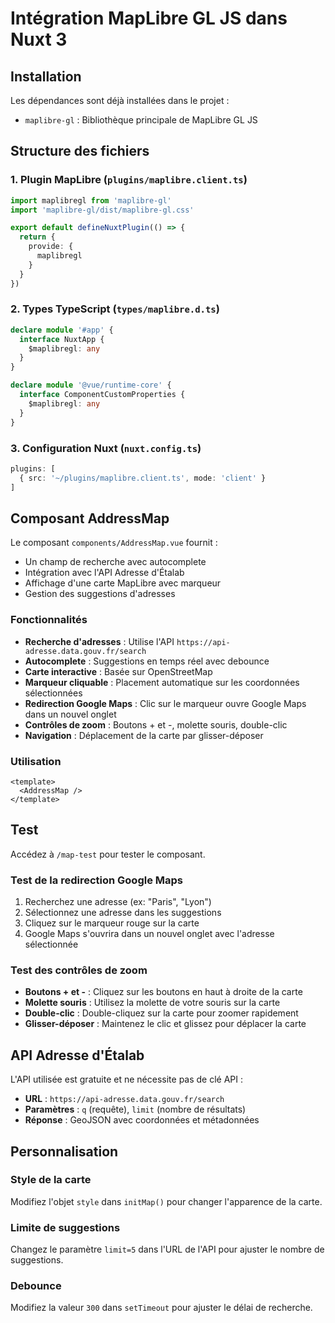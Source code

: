 # Intégration MapLibre GL JS dans Nuxt 3

## Installation

Les dépendances sont déjà installées dans le projet :
- `maplibre-gl` : Bibliothèque principale de MapLibre GL JS

## Structure des fichiers

### 1. Plugin MapLibre (`plugins/maplibre.client.ts`)
```typescript
import maplibregl from 'maplibre-gl'
import 'maplibre-gl/dist/maplibre-gl.css'

export default defineNuxtPlugin(() => {
  return {
    provide: {
      maplibregl
    }
  }
})
```

### 2. Types TypeScript (`types/maplibre.d.ts`)
```typescript
declare module '#app' {
  interface NuxtApp {
    $maplibregl: any
  }
}

declare module '@vue/runtime-core' {
  interface ComponentCustomProperties {
    $maplibregl: any
  }
}
```

### 3. Configuration Nuxt (`nuxt.config.ts`)
```typescript
plugins: [
  { src: '~/plugins/maplibre.client.ts', mode: 'client' }
]
```

## Composant AddressMap

Le composant `components/AddressMap.vue` fournit :
- Un champ de recherche avec autocomplete
- Intégration avec l'API Adresse d'Étalab
- Affichage d'une carte MapLibre avec marqueur
- Gestion des suggestions d'adresses

### Fonctionnalités
- **Recherche d'adresses** : Utilise l'API `https://api-adresse.data.gouv.fr/search`
- **Autocomplete** : Suggestions en temps réel avec debounce
- **Carte interactive** : Basée sur OpenStreetMap
- **Marqueur cliquable** : Placement automatique sur les coordonnées sélectionnées
- **Redirection Google Maps** : Clic sur le marqueur ouvre Google Maps dans un nouvel onglet
- **Contrôles de zoom** : Boutons + et -, molette souris, double-clic
- **Navigation** : Déplacement de la carte par glisser-déposer

### Utilisation
```vue
<template>
  <AddressMap />
</template>
```

## Test

Accédez à `/map-test` pour tester le composant.

### Test de la redirection Google Maps
1. Recherchez une adresse (ex: "Paris", "Lyon")
2. Sélectionnez une adresse dans les suggestions
3. Cliquez sur le marqueur rouge sur la carte
4. Google Maps s'ouvrira dans un nouvel onglet avec l'adresse sélectionnée

### Test des contrôles de zoom
- **Boutons + et -** : Cliquez sur les boutons en haut à droite de la carte
- **Molette souris** : Utilisez la molette de votre souris sur la carte
- **Double-clic** : Double-cliquez sur la carte pour zoomer rapidement
- **Glisser-déposer** : Maintenez le clic et glissez pour déplacer la carte

## API Adresse d'Étalab

L'API utilisée est gratuite et ne nécessite pas de clé API :
- **URL** : `https://api-adresse.data.gouv.fr/search`
- **Paramètres** : `q` (requête), `limit` (nombre de résultats)
- **Réponse** : GeoJSON avec coordonnées et métadonnées

## Personnalisation

### Style de la carte
Modifiez l'objet `style` dans `initMap()` pour changer l'apparence de la carte.

### Limite de suggestions
Changez le paramètre `limit=5` dans l'URL de l'API pour ajuster le nombre de suggestions.

### Debounce
Modifiez la valeur `300` dans `setTimeout` pour ajuster le délai de recherche. 